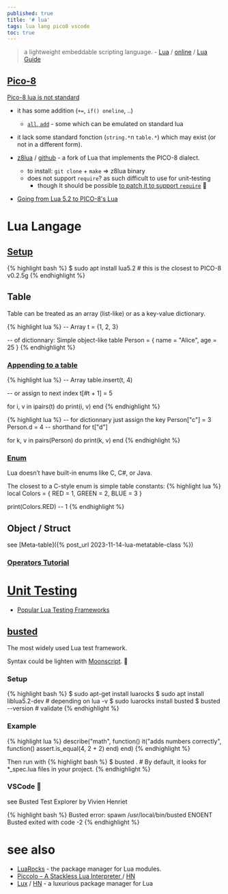 ```yaml
---
published: true
title: '# lua'
tags: lua lang pico8 vscode
toc: true
---
```

>  a lightweight embeddable scripting language. - [Lua](https://www.lua.org/start.html) / [online](https://www.lua.org/cgi-bin/demo) / [Lua Guide](https://docs.otland.net/lua-guide/)

<link rel="shortcut icon" href="https://www.lua.org/favicon.ico" type="image/x-icon" />

## [Pico-8](https://www.lexaloffle.com/dl/docs/pico-8_manual.html)

[Pico-8 lua is not standard](https://pico-8.fandom.com/wiki/Lua)
- it has some addition (`+=`, `if() oneline`, ..)
	- [`all`, `add`](https://chatgpt.com/share/68c165a1-4d0c-800d-8a0e-3f8f284da05f) - some which can be emulated on standard lua
- it lack some standard fonction (`string.*`n `table.*`) which may exist (or not in a different form).

- [z8lua](https://www.lexaloffle.com/bbs/?tid=31577) / [github](https://github.com/samhocevar/z8lua?tab=readme-ov-file#z8lua) - a fork of Lua that implements the PICO-8 dialect.
	- to install: `git clone` + `make` => z8lua binary
    - does not support `require`? as such difficult to use for unit-testing
    	- though It should be possible [to patch it to support `require`](https://chatgpt.com/share/68c3de20-6308-800d-bd45-2cba3505b935) 🚧
- [Going from Lua 5.2 to PICO-8's Lua ](https://gist.github.com/josefnpat/bfe4aaa5bbb44f572cd0)

# Lua Langage
## [Setup](https://www.geeksforgeeks.org/how-to-install-and-setup-lua-in-linux/)
{% highlight bash %}
$ sudo apt install lua5.2   # this is the closest to PICO-8 v0.2.5g
{% endhighlight %}

## Table
Table can be treated as an array (list-like) or as a key-value dictionary.

{% highlight lua %}
-- Array
t = {1, 2, 3}

-- of dictionnary: Simple object-like table
Person = {
    name = "Alice",
    age = 25
}
{% endhighlight %}

### [Appending to a table](https://chatgpt.com/share/68baa63e-c6b4-800d-8bd3-4f3bd6084300)

{% highlight lua %}
-- Array
table.insert(t, 4)

-- or assign to next index
t[#t + 1] = 5

for i, v in ipairs(t) do
    print(i, v)
end
{% endhighlight %}

{% highlight lua %}
-- for dictionnary just assign the key
Person["c"] = 3
Person.d = 4  -- shorthand for t["d"]

for k, v in pairs(Person) do
    print(k, v)
end
{% endhighlight %}

### [Enum](https://chatgpt.com/share/68c50ee4-9590-800d-96f9-82dd78759d56)

Lua doesn’t have built-in enums like C, C#, or Java.

The closest to a C-style enum is simple table constants:
{% highlight lua %}
local Colors = {
    RED = 1,
    GREEN = 2,
    BLUE = 3
}

print(Colors.RED)   -- 1
{% endhighlight %}

## Object / Struct
see [Meta-table]({% post_url 2023-11-14-lua-metatable-class %})


### [Operators Tutorial](https://lua-users.org/wiki/OperatorsTutorial)

# [Unit Testing](https://github.com/LewisJEllis/awesome-lua#testing)

- [Popular Lua Testing Frameworks](https://chatgpt.com/share/68c11a52-4fd0-800d-8873-69cbf1f9a1c2)

## [busted](https://lunarmodules.github.io/busted/#overview)

The most widely used Lua test framework.

Syntax could be lighten with [Moonscript](https://lunarmodules.github.io/busted/#moonscript). 🚧

### Setup
{% highlight bash %}
$ sudo apt-get install luarocks
$ sudo apt install liblua5.2-dev  # depending on lua -v
$ sudo luarocks install busted
$ busted --version # validate
{% endhighlight %}

### Example

{% highlight lua %}
describe("math", function()
  it("adds numbers correctly", function()
    assert.is_equal(4, 2 + 2)
  end)
end)
{% endhighlight %}

Then run with
{% highlight bash %}
$ busted . # By default, it looks for *_spec.lua files in your project.
{% endhighlight %}

### VSCode 🚧
see Busted Test Explorer by Vivien Henriet

{% highlight bash %}
Busted error: spawn /usr/local/bin/busted ENOENT
Busted exited with code -2
{% endhighlight %}


# see also
- [LuaRocks](https://luarocks.org/) - the package manager for Lua modules.
- [Piccolo – A Stackless Lua Interpreter ](https://kyju.org/blog/piccolo-a-stackless-lua-interpreter/) / [HN](https://news.ycombinator.com/item?id=40239029)
- [Lux](https://mrcjkb.dev/posts/2025-04-07-lux-announcement.html) / [HN](https://news.ycombinator.com/item?id=43614285) - a luxurious package manager for Lua
